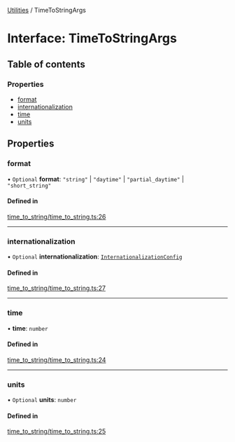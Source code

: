 [Utilities](../README.md) / TimeToStringArgs

# Interface: TimeToStringArgs

## Table of contents

### Properties

- [format](TimeToStringArgs.md#format)
- [internationalization](TimeToStringArgs.md#internationalization)
- [time](TimeToStringArgs.md#time)
- [units](TimeToStringArgs.md#units)

## Properties

### format

• `Optional` **format**: ``"string"`` \| ``"daytime"`` \| ``"partial_daytime"`` \| ``"short_string"``

#### Defined in

[time_to_string/time_to_string.ts:26](https://github.com/noobiept/utilities/blob/f980c9b/source/time_to_string/time_to_string.ts#L26)

___

### internationalization

• `Optional` **internationalization**: [`InternationalizationConfig`](../README.md#internationalizationconfig)

#### Defined in

[time_to_string/time_to_string.ts:27](https://github.com/noobiept/utilities/blob/f980c9b/source/time_to_string/time_to_string.ts#L27)

___

### time

• **time**: `number`

#### Defined in

[time_to_string/time_to_string.ts:24](https://github.com/noobiept/utilities/blob/f980c9b/source/time_to_string/time_to_string.ts#L24)

___

### units

• `Optional` **units**: `number`

#### Defined in

[time_to_string/time_to_string.ts:25](https://github.com/noobiept/utilities/blob/f980c9b/source/time_to_string/time_to_string.ts#L25)
